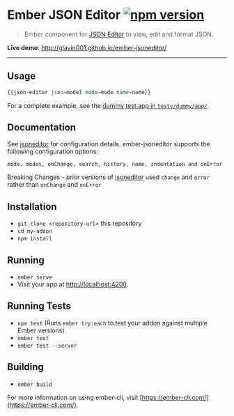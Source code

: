 # Ember JSON Editor [![npm version](https://badge.fury.io/js/ember-jsoneditor.svg)](http://badge.fury.io/js/ember-jsoneditor)

> Ember component for [JSON Editor](https://github.com/josdejong/jsoneditor/) to view, edit and format JSON.

**Live demo**: http://glavin001.github.io/ember-jsoneditor/

---

## Usage

```handlebars
{{json-editor json=model mode=mode name=name}}
```

For a complete example, see the [dummy test app in `tests/dummy/app/`](https://github.com/Glavin001/ember-jsoneditor/tree/master/tests/dummy/app).

## Documentation

See [jsoneditor](https://github.com/josdejong/jsoneditor/blob/master/docs/api.md) for configuration details.  ember-jsoneditor supports the following configuration options:

   ```
   mode, modes, onChange, search, history, name, indentation and onError
  ```

  Breaking Changes - prior versions of [jsoneditor](https://github.com/josdejong/jsoneditor) used `change` and `error` rather than `onChange` and `onError`



## Installation

* `git clone <repository-url>` this repository
* `cd my-addon`
* `npm install`

## Running

* `ember serve`
* Visit your app at [http://localhost:4200](http://localhost:4200).

## Running Tests

* `npm test` (Runs `ember try:each` to test your addon against multiple Ember versions)
* `ember test`
* `ember test --server`

## Building

* `ember build`

For more information on using ember-cli, visit [https://ember-cli.com/](https://ember-cli.com/).
